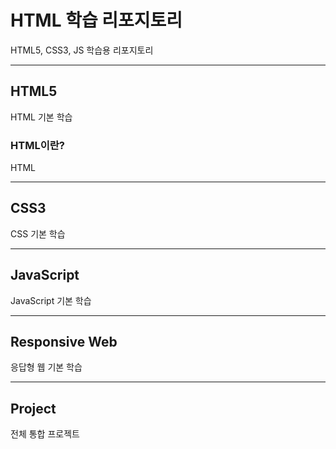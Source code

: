 # HTML 학습 리포지토리
HTML5, CSS3, JS 학습용 리포지토리

---------------------------------------

## HTML5
HTML 기본 학습

### HTML이란?
HTML 

---------------------------------------

## CSS3
CSS 기본 학습
 
---------------------------------------

## JavaScript 
JavaScript 기본 학습

---------------------------------------

## Responsive Web
응답형 웹 기본 학습

---------------------------------------

## Project
전체 통합 프로젝트


